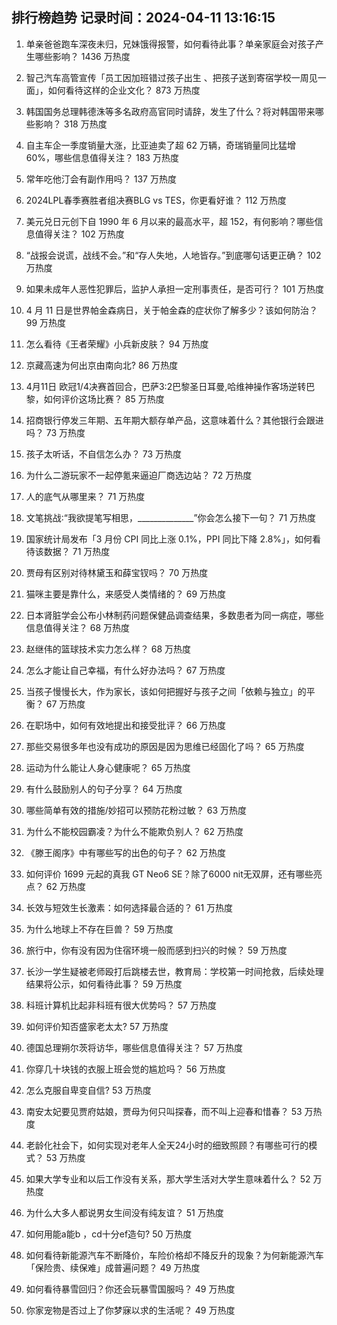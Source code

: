 
## 排行榜趋势 记录时间：2024-04-11 13:16:15
  
  1. 单亲爸爸跑车深夜未归，兄妹饿得报警，如何看待此事？单亲家庭会对孩子产生哪些影响？ 1436 万热度
    
  2. 智己汽车高管宣传「员工因加班错过孩子出生 、把孩子送到寄宿学校一周见一面」，如何看待这样的企业文化？ 873 万热度
    
  3. 韩国国务总理韩德洙等多名政府高官同时请辞，发生了什么？将对韩国带来哪些影响？ 318 万热度
    
  4. 自主车企一季度销量大涨，比亚迪卖了超 62 万辆，奇瑞销量同比猛增 60%，哪些信息值得关注？ 183 万热度
    
  5. 常年吃他汀会有副作用吗？ 137 万热度
    
  6. 2024LPL春季赛胜者组决赛BLG vs TES，你更看好谁？ 112 万热度
    
  7. 美元兑日元创下自 1990 年 6 月以来的最高水平，超 152，有何影响？哪些信息值得关注？ 102 万热度
    
  8. “战报会说谎，战线不会。”和“存人失地，人地皆存。”到底哪句话更正确？ 102 万热度
    
  9. 如果未成年人恶性犯罪后，监护人承担一定刑事责任，是否可行？ 101 万热度
    
  10. 4 月 11 日是世界帕金森病日，关于帕金森的症状你了解多少？该如何防治？ 99 万热度
    
  11. 怎么看待《王者荣耀》小兵新皮肤？ 94 万热度
    
  12. 京藏高速为何出京由南向北? 86 万热度
    
  13. 4月11日 欧冠1/4决赛首回合，巴萨3:2巴黎圣日耳曼,哈维神操作客场逆转巴黎，如何评价这场比赛？ 85 万热度
    
  14. 招商银行停发三年期、五年期大额存单产品，这意味着什么？其他银行会跟进吗？ 73 万热度
    
  15. 孩子太听话，不自信怎么办？ 73 万热度
    
  16. 为什么二游玩家不一起停氪来逼迫厂商选边站？ 72 万热度
    
  17. 人的底气从哪里来？ 71 万热度
    
  18. 文笔挑战∶“我欲提笔写相思，______________”你会怎么接下一句？ 71 万热度
    
  19. 国家统计局发布「3 月份 CPI 同比上涨 0.1%，PPI 同比下降 2.8%」，如何看待该数据？ 71 万热度
    
  20. 贾母有区别对待林黛玉和薛宝钗吗？ 70 万热度
    
  21. 猫咪主要是靠什么，来感受人类情绪的？ 69 万热度
    
  22. 日本肾脏学会公布小林制药问题保健品调查结果，多数患者为同一病症，哪些信息值得关注？ 68 万热度
    
  23. 赵继伟的篮球技术实力怎么样？ 68 万热度
    
  24. 怎么才能让自己幸福，有什么好办法吗？ 67 万热度
    
  25. 当孩子慢慢长大，作为家长，该如何把握好与孩子之间「依赖与独立」的平衡？ 67 万热度
    
  26. 在职场中，如何有效地提出和接受批评？ 66 万热度
    
  27. 那些交易很多年也没有成功的原因是因为思维已经固化了吗？ 65 万热度
    
  28. 运动为什么能让人身心健康呢？ 65 万热度
    
  29. 有什么鼓励别人的句子分享？ 64 万热度
    
  30. 哪些简单有效的措施/妙招可以预防花粉过敏？ 63 万热度
    
  31. 为什么不能校园霸凌？为什么不能欺负别人？ 62 万热度
    
  32. 《滕王阁序》中有哪些写的出色的句子？ 62 万热度
    
  33. 如何评价 1699 元起的真我 GT Neo6 SE？除了6000 nit无双屏，还有哪些亮点？ 62 万热度
    
  34. 长效与短效生长激素：如何选择最合适的？ 61 万热度
    
  35. 为什么地球上不存在巨兽？ 59 万热度
    
  36. 旅行中，你有没有因为住宿环境一般而感到扫兴的时候？ 59 万热度
    
  37. 长沙一学生疑被老师殴打后跳楼去世，教育局：学校第一时间抢救，后续处理结果将公示，如何看待此事？ 59 万热度
    
  38. 科班计算机比起非科班有很大优势吗？ 57 万热度
    
  39. 如何评价知否盛家老太太? 57 万热度
    
  40. 德国总理朔尔茨将访华，哪些信息值得关注？ 57 万热度
    
  41. 你穿几十块钱的衣服上班会觉的尴尬吗？ 56 万热度
    
  42. 怎么克服自卑变自信? 53 万热度
    
  43. 南安太妃要见贾府姑娘，贾母为何只叫探春，而不叫上迎春和惜春？ 53 万热度
    
  44. 老龄化社会下，如何实现对老年人全天24小时的细致照顾？有哪些可行的模式？ 53 万热度
    
  45. 如果大学专业和以后工作没有关系，那大学生活对大学生意味着什么？ 52 万热度
    
  46. 为什么大多人都说男女生间没有纯友谊？ 51 万热度
    
  47. 如何用能a能b ，cd十分ef造句? 50 万热度
    
  48. 如何看待新能源汽车不断降价，车险价格却不降反升的现象？为何新能源汽车「保险贵、续保难」成普遍问题？ 49 万热度
    
  49. 如何看待暴雪回归？你还会玩暴雪国服吗？ 49 万热度
    
  50. 你家宠物是否过上了你梦寐以求的生活呢？ 49 万热度
    